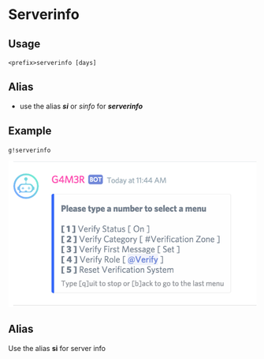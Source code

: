 # Serverinfo

## Usage

```text
<prefix>serverinfo [days]
```

## Alias

* use the alias _**si**_ or _sinfo_ for _**serverinfo**_

## Example

```text
g!serverinfo
```

![](../../.gitbook/assets/image%20%2859%29.png)

## Alias

Use the alias **si** for server info


